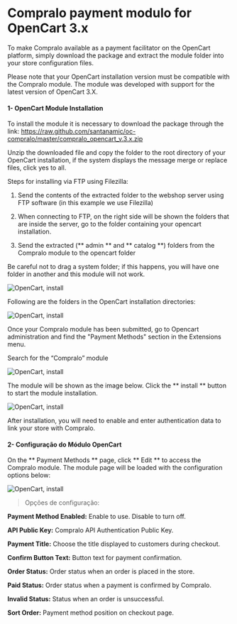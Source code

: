 # Compralo payment modulo for OpenCart 3.x


To make Compralo available as a payment facilitator on the OpenCart platform, simply download the package and extract the module folder into your store configuration files.

Please note that your OpenCart installation version must be compatible with the Compralo module. The module was developed with support for the latest version of OpenCart 3.X.


#### 1- OpenCart Module Installation

To install the module it is necessary to download the package through the link: https://raw.github.com/santanamic/oc-compralo/master/compralo_opencart_v.3.x.zip

Unzip the downloaded file and copy the folder to the root directory of your OpenCart installation, if the system displays the message merge or replace files, click yes to all.

Steps for installing via FTP using Filezilla:

1. Send the contents of the extracted folder to the webshop server using FTP software (in this example we use Filezilla)

2. When connecting to FTP, on the right side will be shown the folders that are inside the server, go to the folder containing your opencart installation.

3. Send the extracted (** admin ** and ** catalog **) folders from the Compralo module to the opencart folder

Be careful not to drag a system folder; if this happens, you will have one folder in another and this module will not work.

![OpenCart, install](https://raw.github.com/santanamic/oc-compralo/master/docs/_media/1.png "OpenCart, install")

Following are the folders in the OpenCart installation directories:

![OpenCart, install](https://raw.github.com/santanamic/oc-compralo/master/docs/_media/2.png "OpenCart, install")

Once your Compralo module has been submitted, go to Opencart administration and find the "Payment Methods" section in the Extensions menu.

Search for the “Compralo” module

![OpenCart, install](https://raw.github.com/santanamic/oc-compralo/master/docs/_media/3.png "OpenCart, install")

The module will be shown as the image below. Click the ** install ** button to start the module installation.

![OpenCart, install](https://raw.github.com/santanamic/oc-compralo/master/docs/_media/4.png "OpenCart, install")

After installation, you will need to enable and enter authentication data to link your store with Compralo.

#### 2- Configuração do Módulo OpenCart


On the ** Payment Methods ** page, click ** Edit ** to access the Compralo module. The module page will be loaded with the configuration options below:

![OpenCart, install](https://raw.github.com/santanamic/oc-compralo/master/docs/_media/5.png "OpenCart, install")


> Opções de configuração:


**Payment Method Enabled:** Enable to use. Disable to turn off.

**API Public Key:** Compralo API Authentication Public Key.

**Payment Title:**  Choose the title displayed to customers during checkout.

**Confirm Button Text:** Button text for payment confirmation.

**Order Status:** Order status when an order is placed in the store.

**Paid Status:** Order status when a payment is confirmed by Compralo.

**Invalid Status:** Status when an order is unsuccessful.

**Sort Order:**  Payment method position on checkout page.